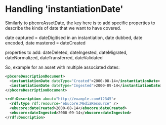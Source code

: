 # Handling 'instantiationDate'

Similarly to pbcoreAssetDate, the key here is to add specific properties to describe the kinds of date that we want to have covered.

date captured = dateDigitised
in an instantiation, date dubbed, date encoded, date mastered = dateCreated

properties to add: dateDeleted, dateIngested, dateMigrated, dateNormalized, dateTransferred, dateValidated



So, example for an asset with multiple associated dates:

```xml
<pbcoreDescriptionDocument>
  <instantiationDate dateType="Created">2000-08-14</instantiationDate>
  <instantiationDate dateType="Ingested">2000-09-14</instantiationDate>
</pbcoreDescriptionDocument>
```


```xml
<rdf:Description about="http://example.com#12345">
  <rdf:type rdf:resource="ebucore:MediaResource" />
  <ebucore:dateCreated>2000-08-14</ebucore:dateCreated>
  <ebucore:dateIngested>2000-09-14</ebucore:dateIngested>
</rdf:Description>
```
